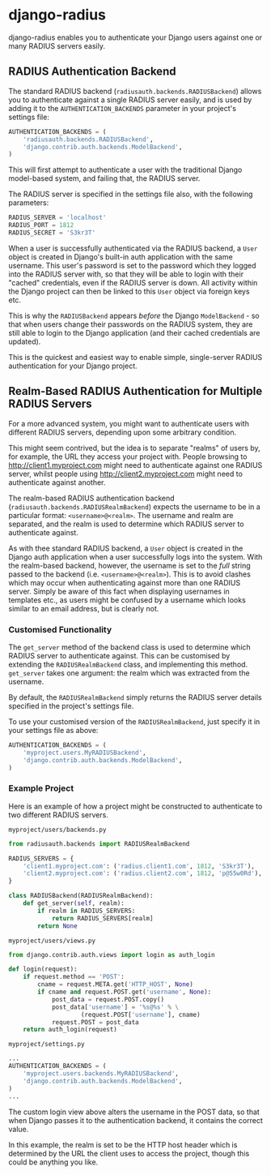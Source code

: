 django-radius
=============

django-radius enables you to authenticate your Django users against one or many
RADIUS servers easily.

RADIUS Authentication Backend
-----------------------------

The standard RADIUS backend (`radiusauth.backends.RADIUSBackend`) allows you to
authenticate against a single RADIUS server easily, and is used by adding it to
the `AUTHENTICATION_BACKENDS` parameter in your project's settings file:

```python
AUTHENTICATION_BACKENDS = (
    'radiusauth.backends.RADIUSBackend',
    'django.contrib.auth.backends.ModelBackend',
)
```

This will first attempt to authenticate a user with the traditional Django
model-based system, and failing that, the RADIUS server.

The RADIUS server is specified in the settings file also, with the following
parameters:

```python
RADIUS_SERVER = 'localhost'
RADIUS_PORT = 1812
RADIUS_SECRET = 'S3kr3T'
```

When a user is successfully authenticated via the RADIUS backend, a `User`
object is created in Django's built-in auth application with the same username.
This user's password is set to the password which they logged into the RADIUS
server with, so that they will be able to login with their "cached"
credentials, even if the RADIUS server is down. All activity within the Django
project can then be linked to this `User` object via foreign keys etc.

This is why the `RADIUSBackend` appears *before* the Django `ModelBackend` - so
that when users change their passwords on the RADIUS system, they are still
able to login to the Django application (and their cached credentials are
updated).

This is the quickest and easiest way to enable simple, single-server RADIUS
authentication for your Django project.

Realm-Based RADIUS Authentication for Multiple RADIUS Servers
-------------------------------------------------------------

For a more advanced system, you might want to authenticate users with different
RADIUS servers, depending upon some arbitrary condition.

This might seem contrived, but the idea is to separate "realms" of users by,
for example, the URL they access your project with. People browsing to
http://client1.myproject.com might need to authenticate against one RADIUS
server, whilst people using http://client2.myproject.com might need to
authenticate against another.

The realm-based RADIUS authentication backend
(`radiusauth.backends.RADIUSRealmBackend`) expects the username to be in
a particular format: `<username>@<realm>`. The username and realm are
separated, and the realm is used to determine which RADIUS server to
authenticate against.

As with thee standard RADIUS backend, a `User` object is created in the Django
auth application when a user successfully logs into the system. With the
realm-based backend, however, the username is set to the *full* string passed
to the backend (i.e. `<username>@<realm>`). This is to avoid clashes which may
occur when authenticating against more than one RADIUS server. Simply be aware
of this fact when displaying usernames in templates etc., as users might be
confused by a username which looks similar to an email address, but is clearly
not.

### Customised Functionality

The `get_server` method of the backend class is used to determine which RADIUS
server to authenticate against. This can be customised by extending the
`RADIUSRealmBackend` class, and implementing this method. `get_server` takes
one argument: the realm which was extracted from the username.

By default, the `RADIUSRealmBackend` simply returns the RADIUS server details
specified in the project's settings file.

To use your customised version of the `RADIUSRealmBackend`, just specify it in
your settings file as above:

```python
AUTHENTICATION_BACKENDS = (
    'myproject.users.MyRADIUSBackend',
    'django.contrib.auth.backends.ModelBackend',
)
```

### Example Project

Here is an example of how a project might be constructed to authenticate to two
different RADIUS servers.

`myproject/users/backends.py`

```python
from radiusauth.backends import RADIUSRealmBackend

RADIUS_SERVERS = {
    'client1.myproject.com': ('radius.client1.com', 1812, 'S3kr3T'),
    'client2.myproject.com': ('radius.client2.com', 1812, 'p@55w0Rd'),
}

class RADIUSBackend(RADIUSRealmBackend):
    def get_server(self, realm):
        if realm in RADIUS_SERVERS:
            return RADIUS_SERVERS[realm]
        return None
```

`myproject/users/views.py`

```python
from django.contrib.auth.views import login as auth_login

def login(request):
    if request.method == 'POST':
        cname = request.META.get('HTTP_HOST', None)
        if cname and request.POST.get('username', None):
            post_data = request.POST.copy()
            post_data['username'] = '%s@%s' % \
                    (request.POST['username'], cname)
            request.POST = post_data
    return auth_login(request)
```

`myproject/settings.py`

```python
...
AUTHENTICATION_BACKENDS = (
    'myproject.users.backends.MyRADIUSBackend',
    'django.contrib.auth.backends.ModelBackend',
)
...
```

The custom login view above alters the username in the POST data, so that when
Django passes it to the authentication backend, it contains the correct value.

In this example, the realm is set to be the HTTP host header which is
determined by the URL the client uses to access the project, though this could
be anything you like.
